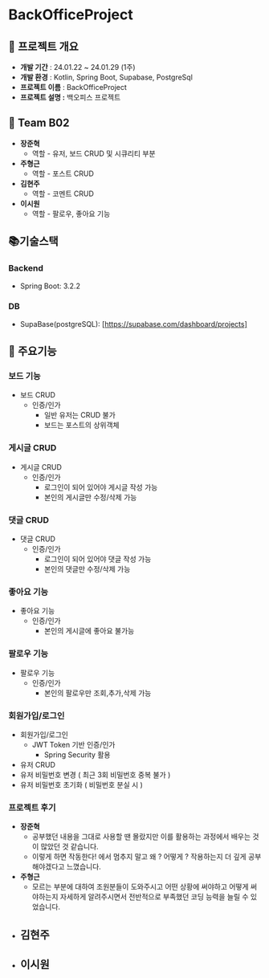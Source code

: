 # <strong>BackOfficeProject</strong>


## 🎁 프로젝트 개요


- **개발 기간** : 24.01.22 ~ 24.01.29 (1주)
- **개발 환경** : Kotlin, Spring Boot, Supabase, PostgreSql
- **프로젝트 이름** : BackOfficeProject
- **프로젝트 설명 :** 백오피스 프로젝트


## 👩 Team B02

- <strong>장준혁</strong>
    - 역할 - 유저, 보드 CRUD 및 시큐리티 부분
- <strong>주형근</strong>
    - 역할 - 포스트 CRUD
- <strong>김현주</strong>
    - 역할 - 코멘트 CRUD
- <strong>이시원</strong>
    - 역할 - 팔로우, 좋아요 기능



## **📚기술스택**

### **Backend**

- Spring Boot: 3.2.2

### **DB**

- SupaBase(postgreSQL): [https://supabase.com/dashboard/projects]

## 🎈 주요기능

### 보드 기능
- 보드 CRUD
  - 인증/인가
    - 일반 유저는 CRUD 불가
    - 보드는 포스트의 상위객체
### 게시글 CRUD
- 게시글 CRUD
  - 인증/인가
    - 로그인이 되어 있어야 게시글 작성 가능
    - 본인의 게시글만 수정/삭제 가능
### 댓글 CRUD
- 댓글 CRUD
  - 인증/인가
    - 로그인이 되어 있어야 댓글 작성 가능
    - 본인의 댓글만 수정/삭제 가능
### 좋아요 기능
- 좋아요 기능
  - 인증/인가
    - 본인의 게시글에 좋아요 불가능
### 팔로우 기능
- 팔로우 기능
  - 인증/인가
    - 본인의 팔로우만 조회,추가,삭제 가능 
### 회원가입/로그인
- 회원가입/로그인
  - JWT Token 기반 인증/인가
    - Spring Security 활용
- 유저 CRUD
- 유저 비밀번호 변경 ( 최근 3회 비밀번호 중복 불가 )
- 유저 비밀번호 초기화 ( 비밀번호 분실 시 )


### 프로젝트 후기
- <strong>장준혁</strong>
    - 공부했던 내용을 그대로 사용할 땐 몰랐지만 이를 활용하는 과정에서 배우는 것이 많았던 것 같습니다.
    - 이렇게 하면 작동한다! 에서 멈추지 말고 왜 ? 어떻게 ? 작용하는지 더 깊게 공부해야겠다고 느꼈습니다.
- <strong>주형근</strong>
    - 모르는 부분에 대하여 조원분들이 도와주시고 어떤 상황에 써야하고 어떻게 써야하는지 자세하게 알려주시면서 전반적으로 부족했던 코딩 능력을 늘릴 수 있었습니다.
- <strong>김현주</strong>
    - 
- <strong>이시원</strong>
    - 
